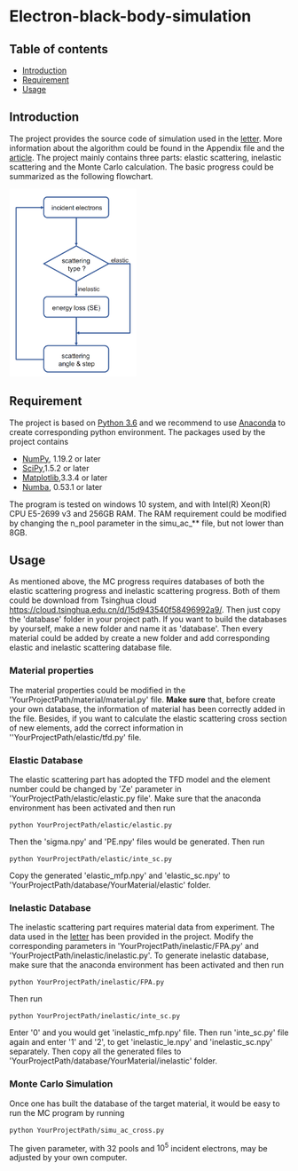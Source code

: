 # Electron-black-body-simulation

## Table of contents

* [Introduction](#Introduction)
* [Requirement](#Requirement)
* [Usage](#Usage)

## Introduction

The project provides the source code of simulation used in the [letter](https://www.pnas.org/doi/10.1073/pnas.2209670120).  More information about the algorithm could be found in the Appendix file and the [article](https://aip.scitation.org/doi/10.1063/1.3033564). The project mainly contains three parts: elastic scattering, inelastic scattering and the Monte Carlo calculation. The basic progress could be summarized as the following flowchart.

<img src="./flowchart.png" style="zoom: 33%;" />

## Requirement

The project is based on [Python 3.6](https://www.python.org/) and we recommend to use [Anaconda](https://www.anaconda.com/) to create corresponding python environment.  The packages used by the project contains

* [NumPy](https://numpy.org/), 1.19.2 or later
* [SciPy](https://scipy.org/),1.5.2 or later
* [Matplotlib](https://matplotlib.org/),3.3.4 or later
* [Numba](https://numba.pydata.org/), 0.53.1 or later

The program is tested on windows 10 system, and with Intel(R) Xeon(R) CPU E5-2699 v3 and 256GB RAM. The RAM requirement could be modified by changing the n_pool parameter in the simu_ac_** file, but not lower than 8GB.



## Usage

As mentioned above, the MC progress requires databases of both the elastic scattering progress and inelastic scattering progress. Both of them could be download from Tsinghua cloud https://cloud.tsinghua.edu.cn/d/15d943540f58496992a9/. Then just copy the 'database' folder in your project path. If you want to build the databases by yourself, make a new folder and name it as 'database'. Then every material could be added by create a new folder and add corresponding elastic and inelastic scattering database file.

### Material properties

The material properties could be modified in the 'YourProjectPath/material/material.py' file. **Make sure** that, before create your own database, the information of material has been correctly added in the file. Besides, if you want to calculate the elastic scattering cross section of new elements, add the correct information in ''YourProjectPath/elastic/tfd.py' file.

### Elastic Database

The elastic scattering part has adopted the TFD model and the element number could be changed by 'Ze' parameter in  'YourProjectPath/elastic/elastic.py file'. Make sure that the anaconda environment has been activated and then run

```
python YourProjectPath/elastic/elastic.py
```

Then the 'sigma.npy' and 'PE.npy' files would be generated. Then run

```
python YourProjectPath/elastic/inte_sc.py
```

Copy the generated 'elastic_mfp.npy' and 'elastic_sc.npy' to  'YourProjectPath/database/YourMaterial/elastic' folder.

### Inelastic Database

The inelastic scattering part requires material data from experiment. The data used in the [letter](https://www.pnas.org/doi/10.1073/pnas.2209670120) has been provided in the project. Modify the corresponding parameters in 'YourProjectPath/inelastic/FPA.py' and 'YourProjectPath/inelastic/inelastic.py'. To generate inelastic database, make sure that the anaconda environment has been activated and then run

```
python YourProjectPath/inelastic/FPA.py
```

Then run

```
python YourProjectPath/inelastic/inte_sc.py
```

Enter '0' and you would get 'inelastic_mfp.npy' file. Then run 'inte_sc.py' file again and enter '1' and '2', to get 'inelastic_le.npy' and 'inelastic_sc.npy' separately. Then copy all the generated files to 'YourProjectPath/database/YourMaterial/inelastic' folder.

### Monte Carlo Simulation

Once one has built the database of the target material,  it would be easy to run the MC program by running

```
python YourProjectPath/simu_ac_cross.py
```

The given parameter, with 32 pools and $10^5$ incident electrons, may be adjusted by your own computer.
